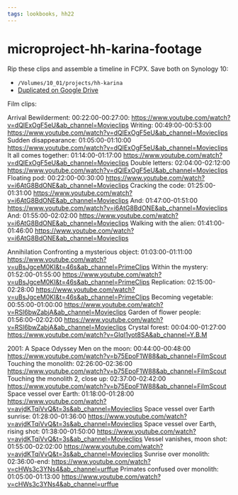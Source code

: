 ```yaml
---
tags: lookbooks, hh22
---
```


# microproject-hh-karina-footage
Rip these clips and assemble a timeline in FCPX. Save both on Synology 10:
- `/Volumes/10_01/projects/hh-karina`
- [Duplicated on Google Drive](https://drive.google.com/drive/folders/1-AZoX4SR96OKBLrmlY7GdXoI9eFlwFcZ)

Film clips:

Arrival 
	Bewilderment: 00:22:00-00:27:00: https://www.youtube.com/watch?v=dQlExOgF5eU&ab_channel=Movieclips
	Writing: 00:49:00-00:53:00 https://www.youtube.com/watch?v=dQlExOgF5eU&ab_channel=Movieclips
	Sudden disappearance: 01:05:00-01:10:00
https://www.youtube.com/watch?v=dQlExOgF5eU&ab_channel=Movieclips
	It all comes together: 01:14:00-01:17:00
https://www.youtube.com/watch?v=dQlExOgF5eU&ab_channel=Movieclips
	Double letters: 02:04:00-02:12:00
https://www.youtube.com/watch?v=dQlExOgF5eU&ab_channel=Movieclips
	Floating pod: 00:22:00-00:30:00
https://www.youtube.com/watch?v=i6AtG8BdONE&ab_channel=Movieclips
	Cracking the code: 01:25:00-01:31:00
https://www.youtube.com/watch?v=i6AtG8BdONE&ab_channel=Movieclips
	And: 01:47:00-01:51:00
https://www.youtube.com/watch?v=i6AtG8BdONE&ab_channel=Movieclips
	And: 01:55:00-02:02:00
https://www.youtube.com/watch?v=i6AtG8BdONE&ab_channel=Movieclips
	Walking with the alien: 01:41:00-01:46:00
https://www.youtube.com/watch?v=i6AtG8BdONE&ab_channel=Movieclips


Annihilation 
	Confronting a mysterious object: 01:03:00-01:11:00
https://www.youtube.com/watch?v=uBsJgceM0KI&t=46s&ab_channel=PrimeClips
	Within the mystery: 01:52:00-01:55:00
https://www.youtube.com/watch?v=uBsJgceM0KI&t=46s&ab_channel=PrimeClips
	Replication: 02:15:00-02:28:00
https://www.youtube.com/watch?v=uBsJgceM0KI&t=46s&ab_channel=PrimeClips
	Becoming vegetable: 00:55:00-01:00:00
https://www.youtube.com/watch?v=RSl6bwZabjA&ab_channel=Movieclips
	Garden of flower people: 01:56:00-02:02:00
https://www.youtube.com/watch?v=RSl6bwZabjA&ab_channel=Movieclips
	Crystal forest: 00:04:00-01:27:00
https://www.youtube.com/watch?v=GlqI1yot8SA&ab_channel=Y.B.M


2001: A Space Odyssey
	Men on the moon: 00:44:00-00:48:00
https://www.youtube.com/watch?v=b75EpoF1W88&ab_channel=FilmScout
	Touching the monolith: 02:26:00-02:36:00 https://www.youtube.com/watch?v=b75EpoF1W88&ab_channel=FilmScout
	Touching the monolith 2, close up: 02:37:00-02:42:00
https://www.youtube.com/watch?v=b75EpoF1W88&ab_channel=FilmScout
	Space vessel over Earth: 01:18:00-01:28:00
https://www.youtube.com/watch?v=avjdKTqiVvQ&t=3s&ab_channel=Movieclips
	Space vessel over Earth sunrise: 01:28:00-01:36:00
https://www.youtube.com/watch?v=avjdKTqiVvQ&t=3s&ab_channel=Movieclips
	Space vessel over Earth, rising shot: 01:38:00-01:50:00
https://www.youtube.com/watch?v=avjdKTqiVvQ&t=3s&ab_channel=Movieclips
	Vessel vanishes, moon shot: 01:55:00-02:02:00
https://www.youtube.com/watch?v=avjdKTqiVvQ&t=3s&ab_channel=Movieclips
	Sunrise over monolith: 02:36:00-end: 
https://www.youtube.com/watch?v=cHWs3c3YNs4&ab_channel=urffue
	Primates confused over monolith: 01:05:00-01:13:00
https://www.youtube.com/watch?v=cHWs3c3YNs4&ab_channel=urffue
	
    